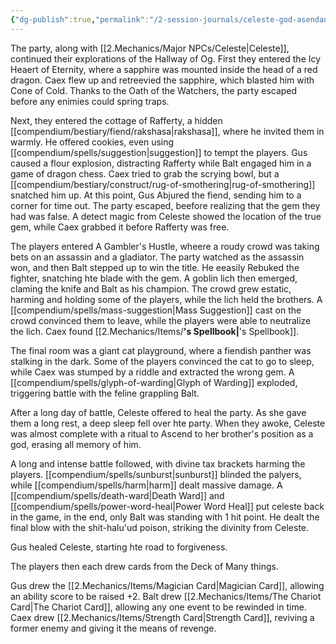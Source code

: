 ```yaml
---
{"dg-publish":true,"permalink":"/2-session-journals/celeste-god-asendant/"}
---
```


The party, along with [[2.Mechanics/Major NPCs/Celeste\|Celeste]], continued their explorations of the Hallway of Og. 
First they entered the Icy Heaert of Eternity, where a sapphire was mounted inside the head of a red dragon. Caex flew up and retreevied the sapphire, which blasted him with Cone of Cold. Thanks to the Oath of the Watchers, the party escaped before any enimies could spring traps.

Next, they entered the cottage of Rafferty, a hidden [[compendium/bestiary/fiend/rakshasa\|rakshasa]], where he invited them in warmly. He offered cookies, even using [[compendium/spells/suggestion\|suggestion]] to tempt the players. Gus caused a flour explosion, distracting Rafferty while Balt engaged him in a game of dragon chess. Caex tried to grab the scrying bowl, but a [[compendium/bestiary/construct/rug-of-smothering\|rug-of-smothering]] snatched him up. At this point, Gus Abjured the fiend, sending him to a corner for time out. The party escaped, beefore realizing that the gem they had was false. A detect magic from Celeste showed the location of the true gem, while Caex grabbed it before Rafferty was free. 

The players entered A Gambler's Hustle, wheere a roudy crowd was taking bets on an assassin and a gladiator. The party watched as the assassin won, and then Balt stepped up to win the title. He eeasily Rebuked the fighter, snatching hte blade with the gem. A goblin lich then emerged, claming the knife and Balt as his champion. The crowd grew estatic, harming and holding some of the players, while the lich held the brothers. A [[compendium/spells/mass-suggestion\|Mass Suggestion]] cast on the crowd convinced them to leave, while the players were able to neutralize the lich. Caex found [[2.Mechanics/Items/____'s Spellbook\|____'s Spellbook]].

The final room was a giant cat playground, where a fiendish panther was stalking in the dark. Some of the players convinced the cat to go to sleep, while Caex was stumped by a riddle and extracted the wrong gem. A [[compendium/spells/glyph-of-warding\|Glyph of Warding]] exploded, triggering battle with the feline grappling Balt. 

After a long day of battle, Celeste offered to heal the party. As she gave them a long rest, a deep sleep fell over hte party. When they awoke, Celeste was almost complete with a ritual to Ascend to her brother's position as a god, erasing all memory of him.

A long and intense battle followed, with divine tax brackets harming the players. [[compendium/spells/sunburst\|sunburst]] blinded the palyers, while [[compendium/spells/harm\|harm]] dealt massive damage. A [[compendium/spells/death-ward\|Death Ward]] and [[compendium/spells/power-word-heal\|Power Word Heal]] put celeste back in the game, in the end, only Balt was standing with 1 hit point. He dealt the final blow with the shit-halu'ud poison, striking the divinity from Celeste. 

Gus healed Celeste, starting hte road to forgiveness.

The players then each drew cards from the Deck of Many things.

Gus drew the [[2.Mechanics/Items/Magician Card\|Magician Card]], allowing an ability score to be raised +2.
Balt drew [[2.Mechanics/Items/The Chariot Card\|The Chariot Card]], allowing any one event to be rewinded in time.
Caex drew [[2.Mechanics/Items/Strength Card\|Strength Card]], reviving a former enemy and giving it the means of revenge. 